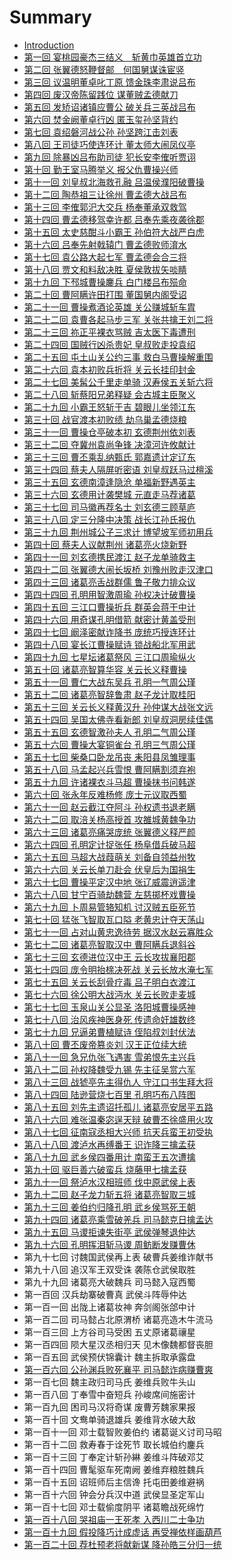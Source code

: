 # Summary

* [Introduction](README.md)
* [第一回 宴桃园豪杰三结义　斩黄巾英雄首立功](di_yi_hui_yan_tao_yuan_hao_jie_san_jie_yi_zhan_huang_jin_ying_xiong_shou_li_gong.md)
* [第二回 张翼德怒鞭督邮　何国舅谋诛宦竖](di_er_hui_zhang_yi_de_nu_bian_du_you_he_guo_jiu_mou_zhu_huan_shu.md)
* [第三回 议温明董卓叱丁原 馈金珠李肃说吕布](di_san_hui_yi_wen_ming_dong_zhuo_chi_ding_yuan_kui_jin_zhu_li_su_shuo_lv_bu.md)
* [第四回 废汉帝陈留践位 谋董贼孟德献刀](di_si_hui_fei_han_di_chen_liu_jian_wei_mou_dong_zei_meng_de_xian_dao.md)
* [第五回 发矫诏诸镇应曹公 破关兵三英战吕布](di_wu_hui_fa_jiao_zhao_zhu_zhen_ying_cao_gong_po_guan_bing_san_ying_zhan_lv_bu.md)
* [第六回 焚金阙董卓行凶 匿玉玺孙坚背约](di_liu_hui_fen_jin_que_dong_zhuo_xing_xiong_ni_yu_xi_sun_jian_bei_yue.md)
* [第七回 袁绍磐河战公孙 孙坚跨江击刘表](di_qi_hui_yuan_shao_pan_he_zhan_gong_sun_sun_jian_kua_jiang_ji_liu_biao.md)
* [第八回 王司徒巧使连环计 董太师大闹凤仪亭](di_ba_hui_wang_si_tu_qiao_shi_lian_huan_ji_dong_tai_shi_da_nao_feng_yi_ting.md)
* [第九回 除暴凶吕布助司徒 犯长安李傕听贾诩](di_jiu_hui_chu_bao_xiong_lv_bu_zhu_si_tu_fan_chang_an_li_jue_ting_jia_xu.md)
* [第十回 勤王室马腾举义 报父仇曹操兴师](di_shi_hui_qin_wang_shi_ma_teng_ju_yi_bao_fu_chou_cao_cao_xing_shi.md)
* [第十一回 刘皇叔北海救孔融 吕温侯濮阳破曹操](di_shi_yi_hui_liu_huang_shu_bei_hai_jiu_kong_rong_lv_wen_hou_pu_yang_po_cao_cao.md)
* [第十二回 陶恭祖三让徐州 曹孟德大战吕布](di_shi_er_hui_tao_gong_zu_san_rang_xu_zhou_cao_meng_de_da_zhan_lv_bu.md)
* [第十三回 李傕郭汜大交兵 杨奉董承双救驾](di_shi_san_hui_li_jue_guo_si_da_jiao_bing_yang_feng_dong_cheng_shuang_jiu_jia.md)
* [第十四回 曹孟德移驾幸许都 吕奉先乘夜袭徐郡](di_shi_si_hui_cao_meng_de_yi_jia_xing_xu_du_lv_feng_xian_cheng_ye_xi_xu_jun.md)
* [第十五回 太史慈酣斗小霸王 孙伯符大战严白虎](di_shi_wu_hui_tai_shi_ci_han_dou_xiao_ba_wang_sun_bo_fu_da_zhan_yan_bai_hu.md)
* [第十六回 吕奉先射戟辕门 曹孟德败师淯水](di_shi_liu_hui_lv_feng_xian_she_ji_yuan_men_cao_meng_de_bai_shi_yu_shui.md)
* [第十七回 袁公路大起七军 曹孟德会合三将](di_shi_qi_hui_yuan_gong_lu_da_qi_qi_jun_cao_meng_de_hui_he_san_jiang.md)
* [第十八回 贾文和料敌决胜 夏侯敦拔矢啖睛](di_shi_ba_hui_jia_wen_he_liao_di_jue_sheng_xia_hou_dun_ba_shi_dan_jing.md)
* [第十九回 下邳城曹操鏖兵 白门楼吕布殒命](di_shi_jiu_hui_xia_pei_cheng_cao_cao_ao_bing_bai_men_lou_lv_bu_yun_ming.md)
* [第二十回 曹阿瞒许田打围 董国舅内阁受诏](di_er_shi_hui_cao_a_man_xu_tian_da_wei_dong_guo_jiu_nei_ge_shou_zhao.md)
* [第二十一回 曹操煮酒论英雄 关公赚城斩车胄](di_er_shi_yi_hui_cao_cao_zhu_jiu_lun_ying_xiong_guan_gong_zhuan_cheng_zhan_che_zhou.md)
* [第二十二回 袁曹各起马步三军 关张共擒王刘二将](di_er_shi_er_hui_yuan_cao_ge_qi_ma_bu_san_jun_guan_zhang_gong_qin_wang_liu_er_jiang.md)
* [第二十三回 祢正平裸衣骂贼 吉太医下毒遭刑](di_er_shi_san_hui_mi_zheng_ping_luo_yi_ma_zei_ji_tai_yi_xia_du_zao_xing.md)
* [第二十四回 国贼行凶杀贵妃 皇叔败走投袁绍](di_er_shi_si_hui_guo_zei_xing_xiong_sha_gui_fei_huang_shu_bai_zou_tou_yuan_shao.md)
* [第二十五回  屯土山关公约三事 救白马曹操解重围](di_er_shi_wu_hui_tun_tu_shan_guan_gong_yue_san_shi_jiu_bai_ma_cao_cao_jie_zhong_wei.md)
* [第二十六回 袁本初败兵折将 关云长挂印封金](di_er_shi_liu_hui_yuan_ben_chu_bai_bing_zhe_jiang_guan_yun_chang_gua_yin_feng_jin.md)
* [第二十七回 美髯公千里走单骑 汉寿侯五关斩六将](di_er_shi_qi_hui_mei_ran_gong_qian_li_zou_dan_qi_han_shou_hou_wu_guan_zhan_liu_jiang.md)
* [第二十八回 斩蔡阳兄弟释疑 会古城主臣聚义](di_er_shi_ba_hui_zhan_cai_yang_xiong_di_shi_yi_hui_gu_cheng_zhu_chen_ju_yi.md)
* [第二十九回 小霸王怒斩于吉 碧眼儿坐领江东](di_er_shi_jiu_hui_xiao_ba_wang_nu_zhan_yu_ji_bi_yan_er_zuo_ling_jiang_dong.md)
* [第三十回 战官渡本初败绩 劫乌巢孟德烧粮](di_san_shi_hui_zhan_guan_du_ben_chu_bai_ji_jie_wu_chao_meng_de_shao_liang.md)
* [第三十一回 曹操仓亭破本初 玄德荆州依刘表](di_san_shi_yi_hui_cao_cao_cang_ting_po_ben_chu_xuan_de_jing_zhou_yi_liu_biao.md)
* [第三十二回 夺冀州袁尚争锋 决漳河许攸献计](di_san_shi_er_hui_duo_ji_zhou_yuan_shang_zheng_feng_jue_zhang_he_xu_you_xian_ji.md)
* [第三十三回 曹丕乘乱纳甄氏 郭嘉遗计定辽东](di_san_shi_san_hui_cao_pi_cheng_luan_na_zhen_shi_guo_jia_yi_ji_ding_liao_dong.md)
* [第三十四回 蔡夫人隔屏听密语 刘皇叔跃马过檀溪](di_san_shi_si_hui_cai_fu_ren_ge_ping_ting_mi_yu_liu_huang_shu_yue_ma_guo_tan_xi.md)
* [第三十五回 玄德南漳逢隐沧 单福新野遇英主](di_san_shi_wu_hui_xuan_de_nan_zhang_feng_yin_cang_dan_fu_xin_ye_yu_ying_zhu.md)
* [第三十六回 玄德用计袭樊城 元直走马荐诸葛](di_san_shi_liu_hui_xuan_de_yong_ji_xi_fan_cheng_yuan_zhi_zou_ma_jian_zhu_ge.md)
* [第三十七回 司马徽再荐名士 刘玄德三顾草庐](di_san_shi_qi_hui_si_ma_hui_zai_jian_ming_shi_liu_xuan_de_san_gu_cao_lu.md)
* [第三十八回 定三分隆中决策 战长江孙氏报仇](di_san_shi_ba_hui_ding_san_fen_long_zhong_jue_ce_zhan_chang_jiang_sun_shi_bao_chou.md)
* [第三十九回 荆州城公子三求计 博望坡军师初用兵](di_san_shi_jiu_hui_jing_zhou_cheng_gong_zi_san_qiu_ji_bo_wang_po_jun_shi_chu_yong_bing.md)
* [第四十回 蔡夫人议献荆州 诸葛亮火烧新野](di_si_shi_hui_cai_fu_ren_yi_xian_jing_zhou_zhu_ge_liang_huo_shao_xin_ye.md)
* [第四十一回 刘玄德携民渡江 赵子龙单骑救主](di_si_shi_yi_hui_liu_xuan_de_xi_min_du_jiang_zhao_zi_long_dan_qi_jiu_zhu.md)
* [第四十二回 张翼德大闹长坂桥 刘豫州败走汉津口](di_si_shi_er_hui_zhang_yi_de_da_nao_chang_ban_qiao_liu_yu_zhou_bai_zou_han_jin_kou.md)
* [第四十三回 诸葛亮舌战群儒 鲁子敬力排众议](di_si_shi_san_hui_zhu_ge_liang_she_zhan_qun_ru_lu_zi_jing_li_pai_zhong_yi.md)
* [第四十四回 孔明用智激周瑜 孙权决计破曹操](di_si_shi_si_hui_kong_ming_yong_zhi_ji_zhou_yu_sun_quan_jue_ji_po_cao_cao.md)
* [第四十五回 三江口曹操折兵 群英会蒋干中计](di_si_shi_wu_hui_san_jiang_kou_cao_cao_zhe_bing_qun_ying_hui_jiang_gan_zhong_ji.md)
* [第四十六回 用奇谋孔明借箭 献密计黄盖受刑](di_si_shi_liu_hui_yong_qi_mou_kong_ming_jie_jian_xian_mi_ji_huang_gai_shou_xing.md)
* [第四十七回 阚泽密献诈降书 庞统巧授连环计](di_si_shi_qi_hui_kan_ze_mi_xian_zha_jiang_shu_pang_tong_qiao_shou_lian_huan_ji.md)
* [第四十八回 宴长江曹操赋诗 锁战船北军用武](di_si_shi_ba_hui_yan_chang_jiang_cao_cao_fu_shi_suo_zhan_chuan_bei_jun_yong_wu.md)
* [第四十九回 七星坛诸葛祭风 三江口周瑜纵火](di_si_shi_jiu_hui_qi_xing_tan_zhu_ge_ji_feng_san_jiang_kou_zhou_yu_zong_huo.md)
* [第五十回 诸葛亮智算华容 关云长义释曹操](di_wu_shi_hui_zhu_ge_liang_zhi_suan_hua_rong_guan_yun_chang_yi_shi_cao_cao.md)
* [第五十一回 曹仁大战东吴兵 孔明一气周公瑾](di_wu_shi_yi_hui_cao_ren_da_zhan_dong_wu_bing_kong_ming_yi_qi_zhou_gong_jin.md)
* [第五十二回 诸葛亮智辞鲁肃 赵子龙计取桂阳](di_wu_shi_er_hui_zhu_ge_liang_zhi_ci_lu_su_zhao_zi_long_ji_qu_gui_yang.md)
* [第五十三回 关云长义释黄汉升 孙仲谋大战张文远](di_wu_shi_san_hui_guan_yun_chang_yi_shi_huang_han_sheng_sun_zhong_mou_da_zhan_zhang_wen_yuan.md)
* [第五十四回 吴国太佛寺看新郎 刘皇叔洞房续佳偶](di_wu_shi_si_hui_wu_guo_tai_fo_si_kan_xin_lang_liu_huang_shu_dong_fang_xu_jia_ou.md)
* [第五十五回 玄德智激孙夫人 孔明二气周公瑾](di_wu_shi_wu_hui_xuan_de_zhi_ji_sun_fu_ren_kong_ming_er_qi_zhou_gong_jin.md)
* [第五十六回 曹操大宴铜雀台 孔明三气周公瑾](di_wu_shi_liu_hui_cao_cao_da_yan_tong_que_tai_kong_ming_san_qi_zhou_gong_jin.md)
* [第五十七回 柴桑口卧龙吊丧 耒阳县凤雏理事](di_wu_shi_qi_hui_chai_sang_kou_wo_long_diao_sang_lei_yang_xian_feng_chu_li_shi.md)
* [第五十八回 马孟起兴兵雪恨 曹阿瞒割须弃袍](di_wu_shi_ba_hui_ma_meng_qi_xing_bing_xue_hen_cao_a_man_ge_xu_qi_pao.md)
* [第五十九回 许诸裸衣斗马超 曹操抹书问韩遂](di_wu_shi_jiu_hui_xu_zhu_luo_yi_dou_ma_chao_cao_cao_mo_shu_wen_han_sui.md)
* [第六十回 张永年反难杨修 庞士元议取西蜀](di_liu_shi_hui_zhang_yong_nian_fan_nan_yang_xiu_pang_shi_yuan_yi_qu_xi_shu.md)
* [第六十一回 赵云截江夺阿斗 孙权遗书退老瞒](di_liu_shi_yi_hui_zhao_yun_jie_jiang_duo_a_dou_sun_quan_yi_shu_tui_lao_man.md)
* [第六十二回 取涪关杨高授首 攻雒城黄魏争功](di_liu_shi_er_hui_qu_fu_guan_yang_gao_shou_shou_gong_luo_cheng_huang_wei_zheng_gong.md)
* [第六十三回 诸葛亮痛哭庞统 张翼德义释严颜](di_liu_shi_san_hui_zhu_ge_liang_tong_ku_pang_tong_zhang_yi_de_yi_shi_yan_yan.md)
* [第六十四回 孔明定计捉张任 杨阜借兵破马超](di_liu_shi_si_hui_kong_ming_ding_ji_zhuo_zhang_ren_yang_fu_jie_bing_po_ma_chao.md)
* [第六十五回 马超大战葭萌关 刘备自领益州牧](di_liu_shi_wu_hui_ma_chao_da_zhan_jia_meng_guan_liu_bei_zi_ling_yi_zhou_mu.md)
* [第六十六回 关云长单刀赴会 伏皇后为国捐生](di_liu_shi_liu_hui_guan_yun_chang_dan_dao_fu_hui_fu_huang_hou_wei_guo_juan_sheng.md)
* [第六十七回 曹操平定汉中地 张辽威震逍遥津](di_liu_shi_qi_hui_cao_cao_ping_ding_han_zhong_di_zhang_liao_wei_zhen_xiao_yao_jin.md)
* [第六十八回 甘宁百骑劫魏营 左慈掷杯戏曹操](di_liu_shi_ba_hui_gan_ning_bai_qi_jie_wei_ying_zuo_ci_zhi_bei_xi_cao_cao.md)
* [第六十九回 卜周易管辂知机 讨汉贼五臣死节](di_liu_shi_jiu_hui_bu_zhou_yi_guan_lu_zhi_ji_tao_han_zei_wu_chen_si_jie.md)
* [第七十回 猛张飞智取瓦口隘 老黄忠计夺天荡山](di_qi_shi_hui_meng_zhang_fei_zhi_qu_wa_kou_ai_lao_huang_zhong_ji_duo_tian_dang_shan.md)
* [第七十一回 占对山黄忠逸待劳 据汉水赵云寡胜众](di_qi_shi_yi_hui_zhan_dui_shan_huang_zhong_yi_dai_lao_ju_han_shui_zhao_yun_gua_sheng_zhong.md)
* [第七十二回 诸葛亮智取汉中 曹阿瞒兵退斜谷](di_qi_shi_er_hui_zhu_ge_liang_zhi_qu_han_zhong_cao_a_man_bing_tui_xie_gu.md)
* [第七十三回 玄德进位汉中王 云长攻拔襄阳郡](di_qi_shi_san_hui_xuan_de_jin_wei_han_zhong_wang_yun_chang_gong_ba_xiang_yang_jun.md)
* [第七十四回 庞令明抬榇决死战 关云长放水淹七军](di_qi_shi_si_hui_pang_ling_ming_tai_chen_jue_si_zhan_guan_yun_chang_fang_shui_yan_qi_jun.md)
* [第七十五回 关云长刮骨疗毒 吕子明白衣渡江](di_qi_shi_wu_hui_guan_yun_chang_gua_gu_liao_du_lv_zi_ming_bai_yi_du_jiang.md)
* [第七十六回 徐公明大战沔水 关云长败走麦城](di_qi_shi_liu_hui_xu_gong_ming_da_zhan_mian_shui_guan_yun_chang_bai_zou_mai_cheng.md)
* [第七十七回 玉泉山关公显圣 洛阳城曹操感神](di_qi_shi_qi_hui_yu_quan_shan_guan_gong_xian_sheng_luo_yang_cheng_cao_cao_gan_shen.md)
* [第七十八回 治风疾神医身死 传遗命奸雄数终](di_qi_shi_ba_hui_zhi_feng_ji_shen_yi_shen_si_chuan_yi_ming_jian_xiong_shu_zhong.md)
* [第七十九回 兄逼弟曹植赋诗 侄陷叔刘封伏法](di_qi_shi_jiu_hui_xiong_bi_di_cao_zhi_fu_shi_zhi_xian_shu_liu_feng_fu_fa.md)
* [第八十回 曹丕废帝篡炎刘 汉王正位续大统](di_ba_shi_hui_cao_pi_fei_di_cuan_yan_liu_han_wang_zheng_wei_xu_da_tong.md)
* [第八十一回 急兄仇张飞遇害 雪弟恨先主兴兵](di_ba_shi_yi_hui_ji_xiong_chou_zhang_fei_yu_hai_xue_di_hen_xian_zhu_xing_bing.md)
* [第八十二回 孙权降魏受九锡 先主征吴赏六军](di_ba_shi_er_hui_sun_quan_jiang_wei_shou_jiu_xi_xian_zhu_zheng_wu_shang_liu_jun.md)
* [第八十三回 战猇亭先主得仇人 守江口书生拜大将](di_ba_shi_san_hui_zhan_yao_ting_xian_zhu_de_chou_ren_shou_jiang_kou_shu_sheng_bai_da_jiang.md)
* [第八十四回 陆逊营烧七百里 孔明巧布八阵图](di_ba_shi_si_hui_lu_xun_ying_shao_qi_bai_li_kong_ming_qiao_bu_ba_zhen_tu.md)
* [第八十五回 刘先主遗诏托孤儿 诸葛亮安居平五路](di_ba_shi_wu_hui_liu_xian_zhu_yi_zhao_tuo_gu_er_zhu_ge_liang_an_ju_ping_wu_lu.md)
* [第八十六回 难张温秦宓逞天辩 破曹丕徐盛用火攻](di_ba_shi_liu_hui_nan_zhang_wen_qin_mi_cheng_tian_bian_po_cao_pi_xu_sheng_yong_huo_gong.md)
* [第八十七回 征南寇丞相大兴师 抗天兵蛮王初受执](di_ba_shi_qi_hui_zheng_nan_kou_cheng_xiang_da_xing_shi_kang_tian_bing_man_wang_chu_shou_zhi.md)
* [第八十八回 渡泸水再缚番王 识诈降三擒孟获](di_ba_shi_ba_hui_du_lu_shui_zai_fu_fan_wang_shi_zha_jiang_san_qin_meng_huo.md)
* [第八十九回 武乡侯四番用计 南蛮王五次遭擒](di_ba_shi_jiu_hui_wu_xiang_hou_si_fan_yong_ji_nan_man_wang_wu_ci_zao_qin.md)
* [第九十回 驱巨善六破蛮兵 烧藤甲七擒孟获](di_jiu_shi_hui_qu_ju_shan_liu_po_man_bing_shao_teng_jia_qi_qin_meng_huo.md)
* [第九十一回 祭泸水汉相班师 伐中原武侯上表](di_jiu_shi_yi_hui_ji_lu_shui_han_xiang_ban_shi_fa_zhong_yuan_wu_hou_shang_biao.md)
* [第九十二回 赵子龙力斩五将 诸葛亮智取三城](di_jiu_shi_er_hui_zhao_zi_long_li_zhan_wu_jiang_zhu_ge_liang_zhi_qu_san_cheng.md)
* [第九十三回 姜伯约归降孔明 武乡侯骂死王朝](di_jiu_shi_san_hui_jiang_bo_yue_gui_jiang_kong_ming_wu_xiang_hou_ma_si_wang_zhao.md)
* [第九十四回 诸葛亮乘雪破羌兵 司马懿克日擒孟达](di_jiu_shi_si_hui_zhu_ge_liang_cheng_xue_po_qiang_bing_si_ma_yi_ke_ri_qin_meng_da.md)
* [第九十五回 马谡拒谏失街亭 武侯弹琴退仲达](di_jiu_shi_wu_hui_ma_su_ju_jian_shi_jie_ting_wu_hou_dan_qin_tui_zhong_da.md)
* [第九十六回 孔明挥泪斩马谡 周鲂断发赚曹休](di_jiu_shi_liu_hui_kong_ming_hui_lei_zhan_ma_su_zhou_fang_duan_fa_zhuan_cao_xiu.md)
* 第九十七回 讨魏国武侯再上表 破曹兵姜维诈献书
* 第九十八回 追汉军王双受诛 袭陈仓武侯取胜
* 第九十九回 诸葛亮大破魏兵 司马懿入寇西蜀
* 第一百回 汉兵劫寨破曹真 武侯斗阵辱仲达
* 第一百一回 出陇上诸葛妆神 奔剑阁张郃中计
* 第一百二回 司马懿占北原渭桥 诸葛亮造木牛流马
* 第一百三回 上方谷司马受困 五丈原诸葛禳星
* 第一百四回 陨大星汉丞相归天 见木像魏都督丧胆
* 第一百五回 武侯预伏锦囊计 魏主拆取承露盘
* [第一百六回 公孙渊兵败死襄平 司马懿诈病赚曹爽](di_yi_bai_liu_hui_gong_sun_yuan_bing_bai_si_xiang_ping_si_ma_yi_zha_bing_zhuan_cao_shuang.md)
* 第一百七回 魏主政归司马氏 姜维兵败牛头山
* 第一百八回 丁奉雪中奋短兵 孙峻席间施密计
* 第一百九回 困司马汉将奇谋 废曹芳魏家果报
* 第一百十回 文鸯单骑退雄兵 姜维背水破大敌
* 第一百十一回 邓士载智败姜伯约 诸葛诞义讨司马昭
* 第一百十二回 救寿春于诠死节 取长城伯约鏖兵
* 第一百十三回 丁奉定计斩孙綝 姜维斗阵破邓艾
* 第一百十四回 曹髦驱车死南阙 姜维弃粮胜魏兵
* 第一百十五回 诏班师后主信谗 托屯田姜维避祸
* 第一百十六回 钟会分兵汉中道 武侯显圣定军山
* 第一百十七回 邓士载偷度阴平 诸葛瞻战死绵竹
* [第一百十八回 哭祖庙一王死孝 入西川二士争功](di_yi_bai_shi_ba_hui_ku_zu_miao_yi_wang_si_xiao_ru_xi_chuan_er_shi_zheng_gong.md)
* [第一百十九回 假投降巧计成虚话 再受禅依样画葫芦](di_yi_bai_shi_jiu_hui_jia_tou_jiang_qiao_ji_cheng_xu_hua_zai_shou_shan_yi_yang_hua_hu_lu.md)
* [第一百二十回 荐杜预老将献新谋 降孙皓三分归一统](di_yi_bai_er_shi_hui_jian_du_yu_lao_jiang_xian_xin_mou_jiang_sun_hao_san_fen_gui_yi_tong.md)

